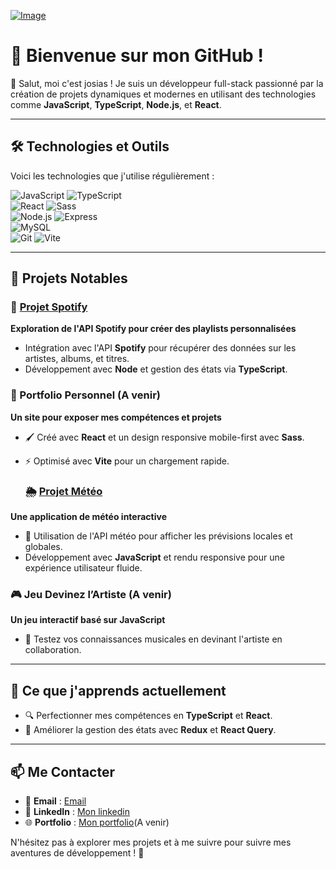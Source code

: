 
[![Image](https://i.goopics.net/8v7d3h.jpg)](https://goopics.net/i/8v7d3h)
# 🌟 Bienvenue sur mon GitHub !

👋 Salut, moi c'est josias ! Je suis un développeur full-stack passionné par la création de projets dynamiques et modernes en utilisant des technologies comme **JavaScript**, **TypeScript**, **Node.js**, et **React**. 

---

## 🛠️ Technologies et Outils

Voici les technologies que j'utilise régulièrement :  

![JavaScript](https://img.shields.io/badge/-JavaScript-F7DF1E?style=flat&logo=javascript&logoColor=black) 
![TypeScript](https://img.shields.io/badge/-TypeScript-007ACC?style=flat&logo=typescript&logoColor=white)  
![React](https://img.shields.io/badge/-React-61DAFB?style=flat&logo=react&logoColor=black) 
![Sass](https://img.shields.io/badge/-Sass-CC6699?style=flat&logo=sass&logoColor=white)  
![Node.js](https://img.shields.io/badge/-Node.js-339933?style=flat&logo=node.js&logoColor=white) 
![Express](https://img.shields.io/badge/-Express-000000?style=flat&logo=express&logoColor=white)  
![MySQL](https://img.shields.io/badge/-MySQL-4479A1?style=flat&logo=mysql&logoColor=white)  
![Git](https://img.shields.io/badge/-Git-F05032?style=flat&logo=git&logoColor=white) 
![Vite](https://img.shields.io/badge/-Vite-646CFF?style=flat&logo=vite&logoColor=white)  

---

## 🚀 Projets Notables

### 🎵 [Projet Spotify](https://github.com/junior344/spotify.git)
**Exploration de l'API Spotify pour créer des playlists personnalisées**  
- Intégration avec l'API **Spotify** pour récupérer des données sur les artistes, albums, et titres.  
- Développement avec **Node** et gestion des états via **TypeScript**.

### 🎨 Portfolio Personnel (A venir)
**Un site pour exposer mes compétences et projets**  
- 🖌️ Créé avec **React** et un design responsive mobile-first avec **Sass**.  
- ⚡ Optimisé avec **Vite** pour un chargement rapide.

  ### 🌦️ [Projet Météo](https://github.com/junior344/beCode_meteo.git)
**Une application de météo interactive**  
- 📍 Utilisation de l'API météo pour afficher les prévisions locales et globales.  
- Développement avec **JavaScript** et rendu responsive pour une expérience utilisateur fluide.  

### 🎮 Jeu Devinez l’Artiste  (A venir)
**Un jeu interactif basé sur JavaScript**  
- 🎵 Testez vos connaissances musicales en devinant l'artiste en collaboration.  

---

## 🌱 Ce que j'apprends actuellement  
- 🔍 Perfectionner mes compétences en **TypeScript** et **React**.  
- 🔧 Améliorer la gestion des états avec **Redux** et **React Query**.  
---

## 📫 Me Contacter  
- 📧 **Email** : [Email](josiasmbogle237@gmail.com)  
- 💼 **LinkedIn** : [Mon linkedin](https://www.linkedin.com/in/josias-mbogle/)  
- 🌐 **Portfolio** : [Mon portfolio](#)(A venir)  

N'hésitez pas à explorer mes projets et à me suivre pour suivre mes aventures de développement ! 🚀
